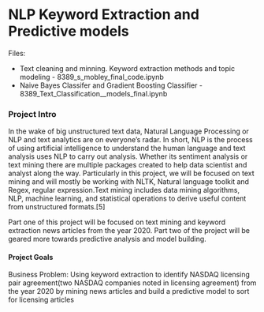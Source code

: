 # NLP Keyword Extraction and Predictive models

Files: 

* Text cleaning and minning. Keyword extraction methods and topic modeling - 8389_s_mobley_final_code.ipynb 
* Naive Bayes Classifer and Gradient Boosting Classifier - 8389_Text_Classification__models_final.ipynb


### Project Intro 
In the wake of big unstructured text data, Natural Language Processing or NLP and text analytics are on everyone’s radar. In short, NLP is the process of using artificial intelligence to understand the human language and text analysis uses NLP to carry out analysis. Whether its sentiment analysis or text mining there are multiple packages created to help data scientist and analyst along the way. Particularly in this project, we will be focused on text mining and will mostly be working with NLTK, Natural language toolkit and Regex, regular expression.Text mining includes data mining algorithms, NLP, machine learning, and statistical operations to derive useful content from unstructured formats.[5]

Part one of this project will be focused on text mining and keyword extraction news articles from the year 2020. Part two of the project will be geared more towards predictive analysis and model building. 

#### Project Goals 
Business Problem: Using keyword extraction to identify NASDAQ licensing pair agreement(two NASDAQ companies noted in licensing agreement) from the year 2020 by mining news articles and build a predictive model to sort for licensing articles


